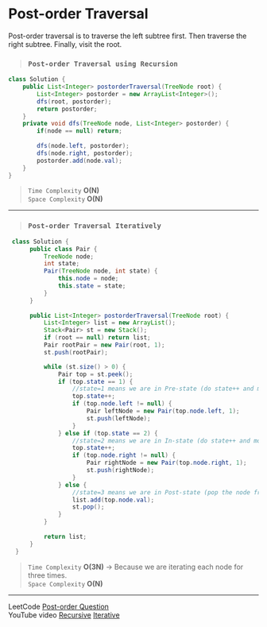 #  Post-order Traversal
Post-order traversal is to traverse the left subtree first. Then traverse the right subtree. Finally, visit the root.

> ### `Post-order Traversal using Recursion`
```java
class Solution {
    public List<Integer> postorderTraversal(TreeNode root) {
        List<Integer> postorder = new ArrayList<Integer>(); 
        dfs(root, postorder);
        return postorder; 
    }
    private void dfs(TreeNode node, List<Integer> postorder) {
        if(node == null) return; 
       
        dfs(node.left, postorder);
        dfs(node.right, postorder); 
        postorder.add(node.val); 
    }
}
```
> `Time Complexity` **O(N)**   
> `Space Complexity` **O(N)**   
---

> ### `Post-order Traversal Iteratively`
```java
 class Solution {
      public class Pair {
          TreeNode node;
          int state;
          Pair(TreeNode node, int state) {
              this.node = node;
              this.state = state;
          }
      }
    
      public List<Integer> postorderTraversal(TreeNode root) {
          List<Integer> list = new ArrayList();
          Stack<Pair> st = new Stack();
          if (root == null) return list;
          Pair rootPair = new Pair(root, 1);
          st.push(rootPair);

          while (st.size() > 0) {
              Pair top = st.peek();
              if (top.state == 1) {
                  //state=1 means we are in Pre-state (do state++ and move towards left child)
                  top.state++;
                  if (top.node.left != null) {
                      Pair leftNode = new Pair(top.node.left, 1);
                      st.push(leftNode);
                  }
              } else if (top.state == 2) {
                  //state=2 means we are in In-state (do state++ and move towards right child)
                  top.state++;
                  if (top.node.right != null) {
                      Pair rightNode = new Pair(top.node.right, 1);
                      st.push(rightNode);
                  }
              } else {
                  //state=3 means we are in Post-state (pop the node from the stack)
                  list.add(top.node.val);
                  st.pop();
              }
          }    
          
          return list;
      }
  }
```
> `Time Complexity` **O(3N)** -> Because we are iterating each node for three times.     
> `Space Complexity` **O(N)**    
----

LeetCode [Post-order Question](https://leetcode.com/problems/binary-tree-postorder-traversal/)     
YouTube video [Recursive](https://www.youtube.com/watch?v=COQOU6klsBg&list=PLgUwDviBIf0q8Hkd7bK2Bpryj2xVJk8Vk&index=8)   [Iterative](https://www.youtube.com/watch?v=12aMTS0L6WI&list=PL-Jc9J83PIiHYxUk8dSu2_G7MR1PaGXN4&index=13)
